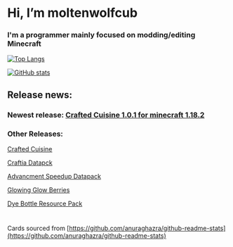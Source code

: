 # Hi, I’m moltenwolfcub

### I'm a programmer mainly focused on modding/editing Minecraft

[![Top Langs](https://github-readme-stats.vercel.app/api/top-langs/?username=moltenwolfcub&langs_count=10&layout=compact&theme=algolia)](https://github.com/moltenwolfcub)

[![GitHub stats](https://github-readme-stats.vercel.app/api?username=moltenwolfcub&show_icons=true&include_all_commits=true&theme=algolia)](https://github.com/moltenwolfcub)

## Release news:

### Newest release: [Crafted Cuisine 1.0.1 for minecraft 1.18.2](https://github.com/moltenwolfcub/crafted_cuisine/releases/tag/v1.0.1-1.18.2)

### Other Releases:

[Crafted Cuisine](https://github.com/moltenwolfcub/crafted_cuisine/releases/tag/v1.0.0-1.18.2)

[Craftia Datapck](https://github.com/moltenwolfcub/craftia_datapack/releases/tag/v1.3.1)

[Advancment Speedup Datapack](https://github.com/moltenwolfcub/speed-up-datapack/releases/tag/v1.0.3)

[Glowing Glow Berries](https://github.com/moltenwolfcub/glowing_berries/releases/tag/v1.0.0)

[Dye Bottle Resource Pack](https://github.com/moltenwolfcub/dye_bottles_resourcepack/releases/tag/v1.17.1)

#  

Cards sourced from [https://github.com/anuraghazra/github-readme-stats](https://github.com/anuraghazra/github-readme-stats)

